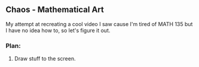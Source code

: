 ## Chaos - Mathematical Art

My attempt at recreating a cool video I saw cause I'm tired of MATH 135 but I have no idea how to, so let's figure it out.

### Plan:

1. Draw stuff to the screen.
